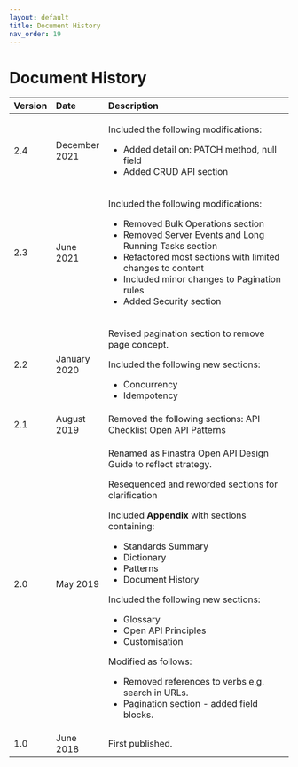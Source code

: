 ```yaml
---
layout: default
title: Document History
nav_order: 19
---
```


# Document History

<!-- ## Document History -->

<table>
<colgroup>
<col style="width: 10%" />
<col style="width: 17%" />
<col style="width: 71%" />
</colgroup>
  
<thead>
<tr class="header">
<th style="text-align: left;">Version</th>
<th style="text-align: left;">Date</th>
<th style="text-align: left;">Description</th>
</tr>
</thead>

<tbody>

<tr>
<td style="text-align: left;">2.4</td>
<td style="text-align: left;">December 2021</td>
<td style="text-align: left;"><p>Included the following modifications:</p>
<ul>
<li>Added detail on: PATCH method, null field</li>
<li>Added CRUD API section</li>
</ul>
</td>
</tr>
 
<tr>
<td style="text-align: left;">2.3</td>
<td style="text-align: left;">June 2021</td>
<td style="text-align: left;"><p>Included the following modifications:</p>
<ul>
<li>Removed Bulk Operations section</li>
<li>Removed Server Events and Long Running Tasks section</li>
<li>Refactored most sections with limited changes to content</li>
<li>Included minor changes to Pagination rules</li>
<li>Added Security section</li>
</ul>
</td>
</tr>

<tr>
<td style="text-align: left;">2.2</td>
<td style="text-align: left;">January 2020</td>
<td style="text-align: left;"><p>Revised pagination section to remove page concept.</p>
<p>Included the following new sections:</p>
<ul>
<li>Concurrency</li>
<li>Idempotency</li>
</ul></td>
</tr>
<tr class="even">
<td style="text-align: left;">2.1</td>
<td style="text-align: left;">August 2019</td>
<td style="text-align: left;">Removed the following sections: API Checklist Open API Patterns</td>
</tr>

<tr>
<td style="text-align: left;">2.0</td>
<td style="text-align: left;">May 2019</td>
<td style="text-align: left;"><p>Renamed as Finastra Open API Design Guide to reflect strategy.</p>
<p>Resequenced and reworded sections for clarification</p>
<p>Included <strong>Appendix</strong> with sections containing:</p>
<ul>
<li>Standards Summary</li>
<li>Dictionary</li>
<li>Patterns</li>
<li>Document History</li>
</ul>
<p>Included the following new sections:</p>
<ul>
<li>Glossary</li>
<li>Open API Principles</li>
<li>Customisation</li>
</ul>
<p>Modified as follows:</p>
<ul>
<li>Removed references to verbs e.g. search in URLs.</li>
<li>Pagination section - added field blocks.</li>
</ul></td>
</tr>
<tr class="even">
<td style="text-align: left;">1.0</td>
<td style="text-align: left;">June 2018</td>
<td style="text-align: left;">First published.</td>
</tr>

</tbody>

</table>
